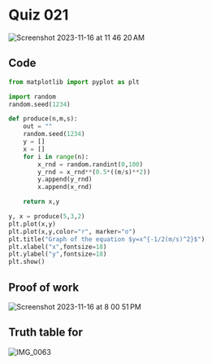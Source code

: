 # Quiz 021
<img width="max" alt="Screenshot 2023-11-16 at 11 46 20 AM" src="https://github.com/hasmhib/unit2-2024/assets/142870448/e26eb9c2-8039-49d3-afda-ab6195e08fbb">


## Code

```py
from matplotlib import pyplot as plt

import random
random.seed(1234)

def produce(n,m,s):
    out = ""
    random.seed(1234)
    y = []
    x = []
    for i in range(n):
        x_rnd = random.randint(0,100)
        y_rnd = x_rnd**(0.5*((m/s)**2))
        y.append(y_rnd)
        x.append(x_rnd)

    return x,y

y, x = produce(5,3,2)
plt.plot(x,y)
plt.plot(x,y,color="r", marker="o")
plt.title("Graph of the equation $y=x^{-1/2(m/s)^2}$")
plt.xlabel("x",fontsize=18)
plt.ylabel("y",fontsize=18)
plt.show()
```

## Proof of work
<img width="max" alt="Screenshot 2023-11-16 at 8 00 51 PM" src="https://github.com/hasmhib/unit2-2024/assets/142870448/4d605d25-6d1e-4d86-bc6a-ab646e147b58">


## Truth table for
![IMG_0063](https://github.com/hasmhib/unit2-2024/assets/142870448/fc54c1c9-94d3-421b-bee9-de3072b5493c)

